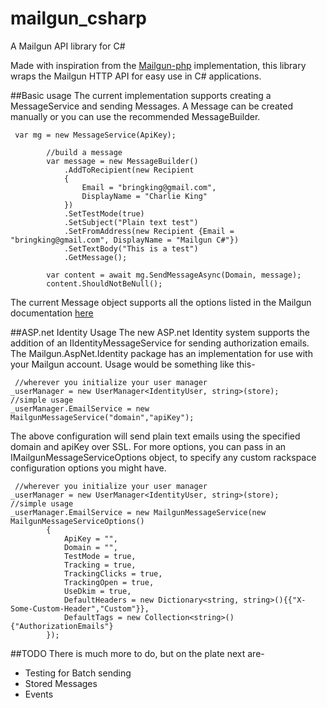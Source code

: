 mailgun_csharp
==============

A Mailgun API library for C#

Made with inspiration from the [Mailgun-php](https://github.com/mailgun/mailgun-php) implementation, this library wraps the
Mailgun HTTP API for easy use in C# applications. 

##Basic usage
The current implementation supports creating a MessageService and sending Messages. A Message can be created manually or 
you can use the recommended MessageBuilder.

     var mg = new MessageService(ApiKey);

            //build a message
            var message = new MessageBuilder()
                .AddToRecipient(new Recipient
                {
                    Email = "bringking@gmail.com",
                    DisplayName = "Charlie King"
                })
                .SetTestMode(true)
                .SetSubject("Plain text test")
                .SetFromAddress(new Recipient {Email = "bringking@gmail.com", DisplayName = "Mailgun C#"})
                .SetTextBody("This is a test")
                .GetMessage();

            var content = await mg.SendMessageAsync(Domain, message);
            content.ShouldNotBeNull();
            
The current Message object supports all the options listed in the Mailgun documentation [here](http://documentation.mailgun.com/api-sending.html#sending)

##ASP.net Identity Usage
The new ASP.net Identity system supports the addition of an IIdentityMessageService for sending authorization emails. The Mailgun.AspNet.Identity package has an implementation for use with your Mailgun account. Usage would be something like this-

     //wherever you initialize your user manager
    _userManager = new UserManager<IdentityUser, string>(store);
    //simple usage
    _userManager.EmailService = new MailgunMessageService("domain","apiKey");
    
The above configuration will send plain text emails using the specified domain and apiKey over SSL. For more options, you can pass in an IMailgunMessageServiceOptions object, to specify any custom rackspace configuration options you might have.

     //wherever you initialize your user manager
    _userManager = new UserManager<IdentityUser, string>(store);
    //simple usage
    _userManager.EmailService = new MailgunMessageService(new MailgunMessageServiceOptions()
            {
                ApiKey = "",
                Domain = "",
                TestMode = true,
                Tracking = true,
                TrackingClicks = true,
                TrackingOpen = true,
                UseDkim = true,
                DefaultHeaders = new Dictionary<string, string>(){{"X-Some-Custom-Header","Custom"}},
                DefaultTags = new Collection<string>(){"AuthorizationEmails"}
            });
     

##TODO
There is much more to do, but on the plate next are-

* Testing for Batch sending
* Stored Messages
* Events
